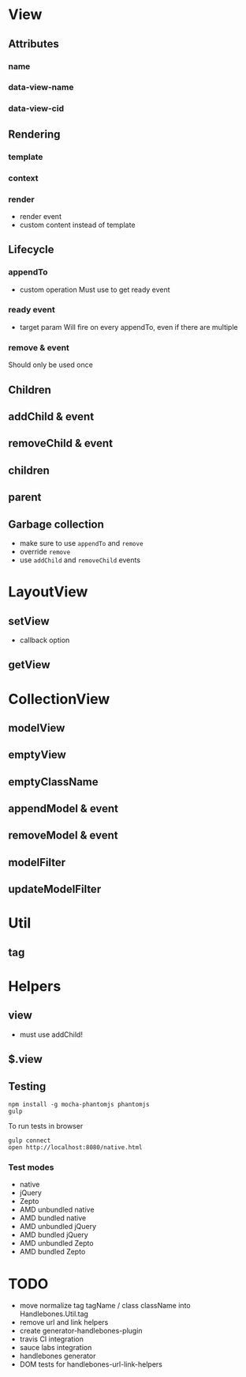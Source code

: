 # View

## Attributes
### name
### data-view-name
### data-view-cid

## Rendering
### template
### context
### render
- render event
- custom content instead of template

## Lifecycle
### appendTo
  - custom operation
  Must use to get ready event
### ready event
  - target param
  Will fire on every appendTo, even if there are multiple
### remove & event
  Should only be used once

## Children

## addChild & event
## removeChild & event
## children
## parent
## Garbage collection
- make sure to use `appendTo` and `remove`
- override `remove`
- use `addChild` and `removeChild` events

# LayoutView
## setView
- callback option
## getView

# CollectionView

## modelView
## emptyView
## emptyClassName
## appendModel & event
## removeModel & event
## modelFilter
## updateModelFilter

# Util

## tag

# Helpers

## view
- must use addChild!

## $.view

## Testing

    npm install -g mocha-phantomjs phantomjs
    gulp

To run tests in browser
  
    gulp connect
    open http://localhost:8080/native.html


### Test modes

- native
- jQuery
- Zepto
- AMD unbundled native
- AMD bundled native
- AMD unbundled jQuery
- AMD bundled jQuery
- AMD unbundled Zepto
- AMD bundled Zepto

# TODO

- move normalize tag tagName / class className into Handlebones.Util.tag
- remove url and link helpers
- create generator-handlebones-plugin
- travis CI integration
- sauce labs integration
- handlebones generator
- DOM tests for handlebones-url-link-helpers